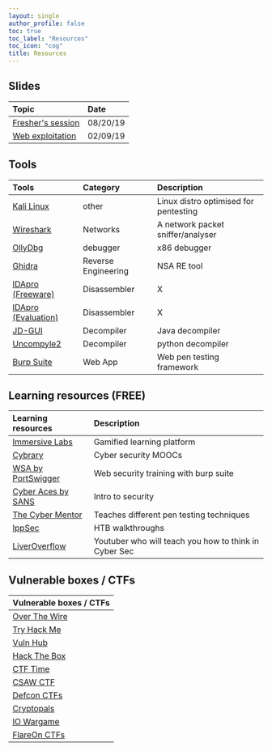 ```yaml
---
layout: single
author_profile: false
toc: true
toc_label: "Resources"
toc_icon: "cog"
title: Resources 
---
```


## Slides

| Topic  | Date | 
|:--------|:-----|
| [Fresher's session](https://drive.google.com/open?id=1EjH3fUwpRcj9CamOM_03YdpY5_DNAvSS) |  08/20/19 |
| [Web exploitation](https://drive.google.com/file/d/18t87wjQnJvos3y3Aq0zj9XNUVgfcFknQ/view?usp=sharing) | 02/09/19 |

## Tools

| Tools  | Category | Description |
|:------|:---------|:------------|
| [Kali Linux](https://www.kali.org/) | other |Linux distro optimised for pentesting |
| [Wireshark](https://www.wireshark.org/) | Networks | A network packet sniffer/analyser |
| [OllyDbg](http://www.ollydbg.de/) | debugger | x86 debugger |
| [Ghidra](https://ghidra-sre.org/ ) | Reverse Engineering | NSA RE tool |
| [IDApro (Freeware)](https://www.hex-rays.com/products/ida/support/download_freeware.shtml) | Disassembler | X |
| [IDApro (Evaluation)](https://out7.hex-rays.com/demo/request) | Disassembler | X |
| [JD-GUI](http://java-decompiler.github.io/) | Decompiler | Java decompiler |
| [Uncompyle2](https://github.com/Mysterie/uncompyle2) | Decompiler | python decompiler |
| [Burp Suite](https://portswigger.net/burp) | Web App | Web pen testing framework |

## Learning resources (FREE)

| Learning resources | Description |
|:-------------------|:------------|
| [Immersive Labs](https://immersivelabs.online/signin) | Gamified learning platform |
| [Cybrary](https://www.cybrary.it/) | Cyber security MOOCs |
| [WSA by PortSwigger](https://portswigger.net/web-security) | Web security training with burp suite |
| [Cyber Aces by SANS](https://www.cyberaces.org/courses.html) | Intro to security |
| [The Cyber Mentor](https://www.youtube.com/channel/UC0ArlFuFYMpEewyRBzdLHiw) | Teaches different pen testing techniques |
| [IppSec](https://www.youtube.com/channel/UCa6eh7gCkpPo5XXUDfygQQA) | HTB walkthroughs |
| [LiverOverflow](https://www.youtube.com/channel/UClcE-kVhqyiHCcjYwcpfj9w) | Youtuber who will teach you how to think in Cyber Sec |

## Vulnerable boxes / CTFs

| Vulnerable boxes / CTFs |
|:------------------------|
| [Over The Wire](https://overthewire.org/wargames/) | 
| [Try Hack Me](https://tryhackme.com/dashboard) |
| [Vuln Hub](https://www.vulnhub.com/) |
| [Hack The Box](https://www.hackthebox.eu/home) |
| [CTF Time](https://ctftime.org/event/list/upcoming) |
| [CSAW CTF](https://365.csaw.io/) |
| [Defcon CTFs](https://ctftime.org/ctf/1/) |
| [Cryptopals](https://cryptopals.com/) |
| [IO Wargame](https://io.netgarage.org/) |
| [FlareOn CTFs](http://flare-on.com/) |
